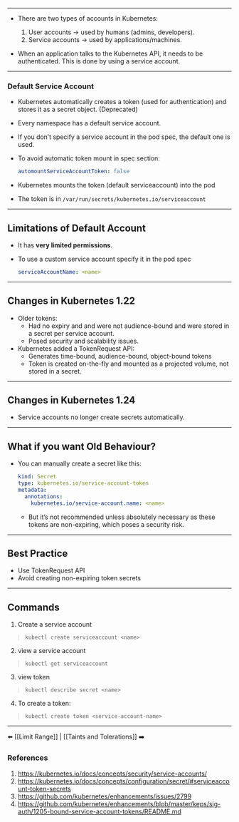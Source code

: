 ___
- There are two types of accounts in Kubernetes:
    1. User accounts → used by humans (admins, developers).
    2. Service accounts → used by applications/machines.

- When an application talks to the Kubernetes API, it needs to be authenticated. This is done by using a service account.
    
___

### Default Service Account
- Kubernetes automatically creates a token (used for authentication) and stores it as a secret object. (Deprecated)    
- Every namespace has a default service account.    
- If you don’t specify a service account in the pod spec, the default one is used.
- To avoid automatic token mount in spec section:
    
    ```yaml
    automountServiceAccountToken: false
    ```

- Kubernetes mounts the token (default serviceaccount) into the pod
- The token is in `/var/run/secrets/kubernetes.io/serviceaccount`
___
## Limitations of Default Account
- It has **very limited permissions**.
    
- To use a custom service account specify it in the pod spec 
	```yaml
	serviceAccountName: <name>
	``` 

___
## Changes in Kubernetes 1.22

- Older tokens:
    - Had no expiry and and were not audience-bound and were stored in a secret per service account.    
    - Posed security and scalability issues.
- Kubernetes added a TokenRequest API:
    - Generates time-bound, audience-bound, object-bound tokens
    - Token is created on-the-fly and mounted as a projected volume, not stored in a secret.
___        
## Changes in Kubernetes 1.24

- Service accounts no longer create secrets automatically.

___
## What if you want Old Behaviour?
- You can manually create a secret like this:
    
    ```yaml
    kind: Secret
    type: kubernetes.io/service-account-token
    metadata:
      annotations:
        kubernetes.io/service-account.name: <name>
    ```
    
    - But it’s not recommended unless absolutely necessary as these tokens are non-expiring, which poses a security risk.
___
## Best Practice

- Use TokenRequest API  
- Avoid creating non-expiring token secrets
___
## Commands
1. Create a service account 
>`kubectl create serviceaccount <name>`
2. view a service account  
> `kubectl get serviceaccount`
3. view token
> `kubectl describe secret <name>`
4. To create a token:
> `kubectl create token <service-account-name>`
___

⬅️ [[Limit Range]] | [[Taints and Tolerations]] ➡️
### References
1. https://kubernetes.io/docs/concepts/security/service-accounts/
2. https://kubernetes.io/docs/concepts/configuration/secret/#serviceaccount-token-secrets
3. https://github.com/kubernetes/enhancements/issues/2799
4. https://github.com/kubernetes/enhancements/blob/master/keps/sig-auth/1205-bound-service-account-tokens/README.md
